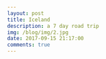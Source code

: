 ```yaml
---
layout: post
title: Iceland
description: a 7 day road trip
img: /blog/img/2.jpg
date: 2017-09-15 21:17:00
comments: true
---
```


